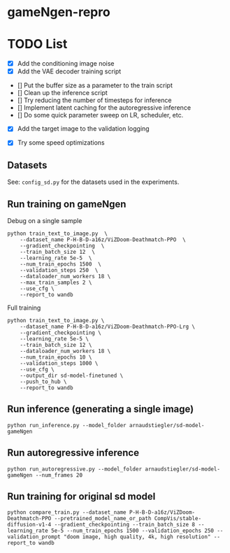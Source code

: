 # gameNgen-repro

# TODO List
- [x] Add the conditioning image noise
- [x] Add the VAE decoder training script
- [] Put the buffer size as a parameter to the train script
- [] Clean up the inference script
- [] Try reducing the number of timesteps for inference
- [] Implement latent caching for the autoregressive inference
- [] Do some quick parameter sweep on LR, scheduler, etc.
- [x] Add the target image to the validation logging
- [x] Try some speed optimizations


## Datasets

See: `config_sd.py` for the datasets used in the experiments.


## Run training on gameNgen

Debug on a single sample
```
python train_text_to_image.py  \
    --dataset_name P-H-B-D-a16z/ViZDoom-Deathmatch-PPO  \
    --gradient_checkpointing  \
    --train_batch_size 12  \
    --learning_rate 5e-5  \
    --num_train_epochs 1500  \
    --validation_steps 250  \
    --dataloader_num_workers 18 \
    --max_train_samples 2 \
    --use_cfg \
    --report_to wandb
```

Full training
```
python train_text_to_image.py \
    --dataset_name P-H-B-D-a16z/ViZDoom-Deathmatch-PPO-Lrg \
    --gradient_checkpointing \
    --learning_rate 5e-5 \
    --train_batch_size 12 \
    --dataloader_num_workers 18 \
    --num_train_epochs 10 \
    --validation_steps 1000 \
    --use_cfg \
    --output_dir sd-model-finetuned \
    --push_to_hub \
    --report_to wandb
```

## Run inference (generating a single image)

```
python run_inference.py --model_folder arnaudstiegler/sd-model-gameNgen
```

## Run autoregressive inference

```
python run_autoregressive.py --model_folder arnaudstiegler/sd-model-gameNgen --num_frames 20
```


## Run training for original sd model
```
python compare_train.py --dataset_name P-H-B-D-a16z/ViZDoom-Deathmatch-PPO --pretrained_model_name_or_path CompVis/stable-diffusion-v1-4 --gradient_checkpointing --train_batch_size 8 --learning_rate 5e-5 --num_train_epochs 1500 --validation_epochs 250 --validation_prompt "doom image, high quality, 4k, high resolution" --report_to wandb
```
